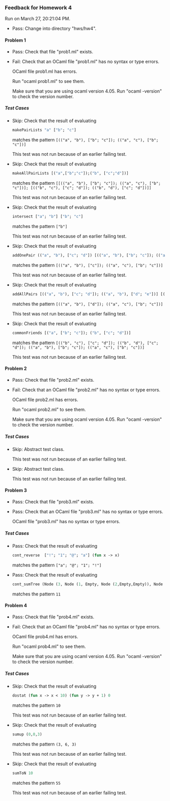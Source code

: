 ### Feedback for Homework 4

Run on March 27, 20:21:04 PM.

+ Pass: Change into directory "hws/hw4".

#### Problem 1

+ Pass: Check that file "prob1.ml" exists.

+ Fail: Check that an OCaml file "prob1.ml" has no syntax or type errors.

    OCaml file prob1.ml has errors.

    Run "ocaml prob1.ml" to see them.

    Make sure that you are using ocaml version 4.05.  Run "ocaml -version" to check the version number.

##### Test Cases

+ Skip: Check that the result of evaluating
    ```ocaml
    makePairLists "a" ["b"; "c"]
    ```
    matches the pattern `[(("a", "b"), ["b"; "c"]); (("a", "c"), ["b"; "c"])]`

  This test was not run because of an earlier failing test.

+ Skip: Check that the result of evaluating
    ```ocaml
    makeAllPairLists [("a",["b";"c"]);("b", ["c";"d"])]
    ```
    matches the pattern `[[(("a", "b"), ["b"; "c"]); (("a", "c"), ["b"; "c"])]; [(("b", "c"), ["c"; "d"]); (("b", "d"), ["c"; "d"])]]`

  This test was not run because of an earlier failing test.

+ Skip: Check that the result of evaluating
    ```ocaml
    intersect ["a"; "b"] ["b"; "c"]
    ```
    matches the pattern `["b"]`

  This test was not run because of an earlier failing test.

+ Skip: Check that the result of evaluating
    ```ocaml
    addOnePair (("a", "b"), ["c"; "d"]) [(("a", "b"), ["b"; "c"]); (("a", "c"), ["b"; "c"])]
    ```
    matches the pattern `[(("a", "b"), ["c"]); (("a", "c"), ["b"; "c"])]`

  This test was not run because of an earlier failing test.

+ Skip: Check that the result of evaluating
    ```ocaml
    addAllPairs [(("a", "b"), ["c"; "d"]); (("a", "b"), ["d"; "e"])] [(("a", "b"), ["b"; "c"; "d"]); (("a", "c"), ["b"; "c"])]
    ```
    matches the pattern `[(("a", "b"), ["d"]); (("a", "c"), ["b"; "c"])]`

  This test was not run because of an earlier failing test.

+ Skip: Check that the result of evaluating
    ```ocaml
    commonFriends [("a", ["b"; "c"]); ("b", ["c"; "d"])]
    ```
    matches the pattern `[(("b", "c"), ["c"; "d"]); (("b", "d"), ["c"; "d"]); (("a", "b"), ["b"; "c"]); (("a", "c"), ["b"; "c"])]`

  This test was not run because of an earlier failing test.

#### Problem 2

+ Pass: Check that file "prob2.ml" exists.

+ Fail: Check that an OCaml file "prob2.ml" has no syntax or type errors.

    OCaml file prob2.ml has errors.

    Run "ocaml prob2.ml" to see them.

    Make sure that you are using ocaml version 4.05.  Run "ocaml -version" to check the version number.

##### Test Cases

+ Skip: Abstract test class.

  This test was not run because of an earlier failing test.

+ Skip: Abstract test class.

  This test was not run because of an earlier failing test.

#### Problem 3

+ Pass: Check that file "prob3.ml" exists.

+ Pass: Check that an OCaml file "prob3.ml" has no syntax or type errors.

    OCaml file "prob3.ml" has no syntax or type errors.



##### Test Cases

+ Pass: Check that the result of evaluating
    ```ocaml
    cont_reverse  ["!"; "1"; "@"; "a"] (fun x -> x)
    ```
    matches the pattern `["a"; "@"; "1"; "!"]`

+ Pass: Check that the result of evaluating
    ```ocaml
    cont_sumTree (Node (3, Node (1, Empty, Node (2,Empty,Empty)), Node (4,Empty,Empty))) (fun x -> x + 1)
    ```
    matches the pattern `11`

#### Problem 4

+ Pass: Check that file "prob4.ml" exists.

+ Fail: Check that an OCaml file "prob4.ml" has no syntax or type errors.

    OCaml file prob4.ml has errors.

    Run "ocaml prob4.ml" to see them.

    Make sure that you are using ocaml version 4.05.  Run "ocaml -version" to check the version number.

##### Test Cases

+ Skip: Check that the result of evaluating
    ```ocaml
    dostat (fun x -> x < 10) (fun y -> y + 1) 0
    ```
    matches the pattern `10`

  This test was not run because of an earlier failing test.

+ Skip: Check that the result of evaluating
    ```ocaml
    sumup (0,0,3)
    ```
    matches the pattern `(3, 6, 3)`

  This test was not run because of an earlier failing test.

+ Skip: Check that the result of evaluating
    ```ocaml
    sumToN 10
    ```
    matches the pattern `55`

  This test was not run because of an earlier failing test.

